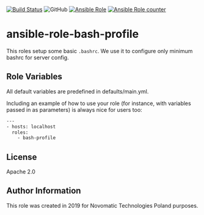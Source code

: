 [![Build Status](https://travis-ci.org/novomatic-tech/ansible-role-bash-profile.svg?branch=master)](https://travis-ci.org/novomatic-tech/ansible-role-bash-profile) ![GitHub](https://img.shields.io/github/license/novomatic-tech/ansible-role-bash-profile.svg?style=flat) [![Ansible Role](https://img.shields.io/ansible/role/37988.svg?style=flat)](https://galaxy.ansible.com/novomatic-tech/bash_profile) [![Ansible Role counter](https://img.shields.io/ansible/role/d/37988.svg?style=flat)](https://galaxy.ansible.com/novomatic-tech/bash_profile)

ansible-role-bash-profile
=========

This roles setup some basic `.bashrc`. We use it to configure only minimum bashrc for server config.


Role Variables
--------------

All default variables are predefined in defaults/main.yml.


Including an example of how to use your role (for instance, with variables passed in as parameters) is always nice for users too:

```bash
---
- hosts: localhost
  roles:
    - bash-profile
```

License
-------

Apache 2.0

Author Information
------------------

This role was created in 2019 for Novomatic Technologies Poland purposes.
